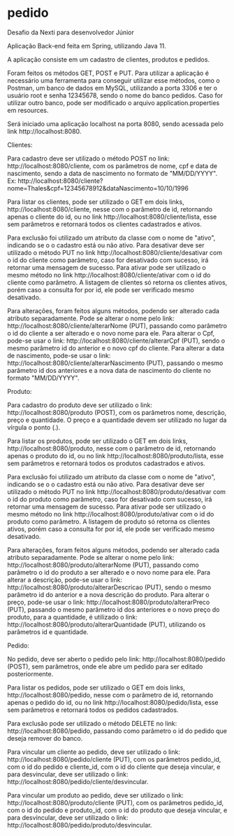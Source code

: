 # pedido
Desafio da Nexti para desenvolvedor Júnior

Aplicação Back-end feita em Spring, utilizando Java 11.

A aplicação consiste em um cadastro de clientes, produtos e pedidos.

Foram feitos os métodos GET, POST e PUT. Para utilizar a aplicação é necessário uma ferramenta para conseguir utilizar esse métodos, como o Postman, um banco de dados em MySQL, utilizando a porta 3306 e ter o usuário root e senha 12345678, sendo o nome do banco pedidos. Caso for utilizar outro banco, pode ser modificado o arquivo application.properties em resources.

Será iniciado uma aplicação localhost na porta 8080, sendo acessada pelo link http://localhost:8080.

Clientes:

Para cadastro deve ser utilizado o método POST no link: http://localhost:8080/cliente, com os parâmetros de nome, cpf e data de nascimento, sendo a data de nascimento no formato de "MM/DD/YYYY".
Ex: http://localhost:8080/cliente?nome=Thales&cpf=12345678912&dataNascimento=10/10/1996

Para listar os clientes, pode ser utilizado o GET em dois links, http://localhost:8080/cliente, nesse com o parâmetro de id, retornando apenas o cliente do id, ou no link http://localhost:8080/cliente/lista, esse sem parâmetros e retornará todos os clientes cadastrados e ativos.

Para exclusão foi utilizado um atributo da classe com o nome de "ativo", indicando se o o cadastro está ou não ativo. Para desativar deve ser utilizado o método PUT no link http://localhost:8080/cliente/desativar com o id do cliente como parâmetro, caso for desativado com sucesso, irá retornar uma mensagem de sucesso. Para ativar pode ser utilizado o mesmo método no link http://localhost:8080/cliente/ativar com o id do cliente como parâmetro. A listagem de clientes só retorna os clientes ativos, porém caso a consulta for por id, ele pode ser verificado mesmo desativado.

Para alterações, foram feitos alguns métodos, podendo ser alterado cada atributo separadamente. Pode se alterar o nome pelo link: http://localhost:8080/cliente/alterarNome (PUT), passando como parâmetro o id do cliente a ser alterado e o novo nome para ele. Para alterar o Cpf, pode-se usar o link: http://localhost:8080/cliente/alterarCpf (PUT), sendo o mesmo parâmetro id do anterior e o novo cpf do cliente. Para alterar a data de nascimento, pode-se usar o link: http://localhost:8080/cliente/alterarNascimento (PUT), passando o mesmo parâmetro id dos anteriores e a nova data de nascimento do cliente no formato "MM/DD/YYYY".

Produto:

Para cadastro do produto deve ser utilizado o link: http://localhost:8080/produto (POST), com os parâmetros nome, descrição, preço e quantidade. O preço e a quantidade devem ser utilizado no lugar da vírgula o ponto (.).

Para listar os produtos, pode ser utilizado o GET em dois links, http://localhost:8080/produto, nesse com o parâmetro de id, retornando apenas o produto do id, ou no link http://localhost:8080/produto/lista, esse sem parâmetros e retornará todos os produtos cadastrados e ativos.

Para exclusão foi utilizado um atributo da classe com o nome de "ativo", indicando se o o cadastro está ou não ativo. Para desativar deve ser utilizado o método PUT no link http://localhost:8080/produto/desativar com o id do produto como parâmetro, caso for desativado com sucesso, irá retornar uma mensagem de sucesso. Para ativar pode ser utilizado o mesmo método no link http://localhost:8080/produto/ativar com o id do produto como parâmetro. A listagem de produto só retorna os clientes ativos, porém caso a consulta for por id, ele pode ser verificado mesmo desativado.

Para alterações, foram feitos alguns métodos, podendo ser alterado cada atributo separadamente. Pode se alterar o nome pelo link: http://localhost:8080/produto/alterarNome (PUT), passando como parâmetro o id do produto a ser alterado e o novo nome para ele. Para alterar a descrição, pode-se usar o link: http://localhost:8080/produto/alterarDescricao (PUT), sendo o mesmo parâmetro id do anterior e a nova descrição do produto. Para alterar o preço, pode-se usar o link: http://localhost:8080/produto/alterarPreco (PUT), passando o mesmo parâmetro id dos anteriores e o novo preço do produto, para a quantidade, é utilizado o link: http://localhost:8080/produto/alterarQuantidade (PUT), utilizando os parâmetros id e quantidade.

Pedido:

No pedido, deve ser aberto o pedido pelo link: http://localhost:8080/pedido (POST), sem parâmetros, onde ele abre um pedido para ser editado posteriormente.

Para listar os pedidos, pode ser utilizado o GET em dois links, http://localhost:8080/pedido, nesse com o parâmetro de id, retornando apenas o pedido do id, ou no link http://localhost:8080/pedido/lista, esse sem parâmetros e retornará todos os pedidos cadastrados.

Para exclusão pode ser utilizado o método DELETE no link: http://localhost:8080/pedido, passando como parâmetro o id do pedido que deseja remover do banco.

Para vincular um cliente ao pedido, deve ser utilizado o link: http://localhost:8080/pedido/cliente (PUT), com os parâmetros pedido_id, com o id do pedido e cliente_id, com o id do cliente que deseja vincular, e para desvincular, deve ser utilizado o link: http://localhost:8080/pedido/cliente/desvincular.

Para vincular um produto ao pedido, deve ser utilizado o link: http://localhost:8080/produto/cliente (PUT), com os parâmetros pedido_id, com o id do pedido e produto_id, com o id do produto que deseja vincular, e para desvincular, deve ser utilizado o link: http://localhost:8080/pedido/produto/desvincular.
